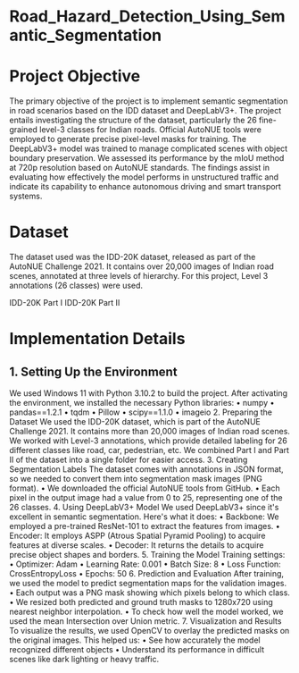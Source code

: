 # Road_Hazard_Detection_Using_Semantic_Segmentation
# Project Objective
The primary objective of the project is to implement semantic segmentation in road scenarios based on the IDD dataset and DeepLabV3+. The project entails investigating the structure of the dataset, particularly the 26 fine-grained level-3 classes for Indian roads. Official AutoNUE tools were employed to generate precise pixel-level masks for training. The DeepLabV3+ model was trained to manage complicated scenes with object boundary preservation. We assessed its performance by the mIoU method at 720p resolution based on AutoNUE standards. The findings assist in evaluating how effectively the model performs in unstructured traffic and indicate its capability to enhance autonomous driving and smart transport systems.
# Dataset
The dataset used was the IDD-20K dataset, released as part of the AutoNUE Challenge 2021. It contains over 20,000 images of Indian road scenes, annotated at three levels of hierarchy. For this project, Level 3 annotations (26 classes) were used.

IDD-20K Part I
IDD-20K Part II
# Implementation Details
## 1. Setting Up the Environment
We used Windows 11 with Python 3.10.2 to build the project.
After activating the environment, we installed the necessary Python libraries:
•	numpy
•	pandas==1.2.1
•	tqdm
•	Pillow
•	scipy==1.1.0
•	imageio
2. Preparing the Dataset
We used the IDD-20K dataset, which is part of the AutoNUE Challenge 2021. It contains more than 20,000 images of Indian road scenes.
We worked with Level-3 annotations, which provide detailed labeling for 26 different classes like road, car, pedestrian, etc.
We combined Part I and Part II of the dataset into a single folder for easier access.
3. Creating Segmentation Labels
The dataset comes with annotations in JSON format, so we needed to convert them into segmentation mask images (PNG format).
•	We downloaded the official AutoNUE tools from GitHub.
•	Each pixel in the output image had a value from 0 to 25, representing one of the 26 classes.
4. Using DeepLabV3+ Model
We used DeepLabV3+ since it's excellent in semantic segmentation.
Here's what it does:
• Backbone: We employed a pre-trained ResNet-101 to extract the features from images.
• Encoder: It employs ASPP (Atrous Spatial Pyramid Pooling) to acquire features at diverse scales.
• Decoder: It returns the details to acquire precise object shapes and borders.
5. Training the Model
Training settings:
•	Optimizer: Adam
•	Learning Rate: 0.001
•	Batch Size: 8
•	Loss Function: CrossEntropyLoss
•	Epochs: 50
6. Prediction and Evaluation
After training, we used the model to predict segmentation maps for the validation images.
•	Each output was a PNG mask showing which pixels belong to which class.
•	We resized both predicted and ground truth masks to 1280x720 using nearest neighbor interpolation.
•	To check how well the model worked, we used the mean Intersection over Union metric.
7. Visualization and Results
To visualize the results, we used OpenCV to overlay the predicted masks on the original images.
This helped us:
•	See how accurately the model recognized different objects
•	Understand its performance in difficult scenes like dark lighting or heavy traffic.
